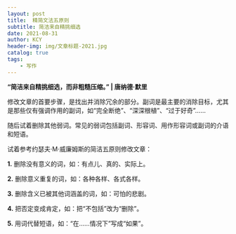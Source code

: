 ```yaml
---
layout: post
title:  精简文法五原则
subtitle: 简洁来自精挑细选
date: 2021-08-31
author: KCY
header-img: img/文章标题-2021.jpg
catalog: true
tags:
    - 写作
---
```


<strong>“简洁来自精挑细选，而非粗糙压缩。” | 唐纳德·默里</strong></p>

修改文章的首要步骤，是找出并消除冗余的部分。副词是最主要的消除目标，尤其是那些仅有强调作用的副词，如“完全断绝”、“深深根植”、“过于好奇”……

随后试着删除其他弱词。常见的弱词包括副词、形容词、用作形容词或副词的介语和短语。

试着参考约瑟夫·M·威廉姆斯的简洁五原则修改文章：

**1.** 删除没有意义的词，如：有点儿、真的、实际上。

**2.** 删除意义重复的词，如：各种各样、各式各样。

**3.** 删除含义已被其他词涵盖的词，如：可怕的悲剧。

**4.** 把否定变成肯定，如：把“不包括”改为“删除”。

**5.** 用词代替短语，如：“在……情况下”写成“如果”。
